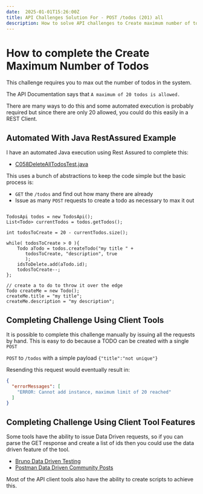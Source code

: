 ```yaml
---
date:  2025-01-01T15:26:00Z
title: API Challenges Solution For - POST /todos (201) all
description: How to solve API challenges to Create maximum number of todos
---
```


# How to complete the Create Maximum Number of Todos

This challenge requires you to max out the number of todos in the system.

The API Documentation says that `A maximum of 20 todos is allowed.`

There are many ways to do this and some automated execution is probably required but since there are only 20 allowed, you could do this easily in a REST Client.


## Automated With Java RestAssured Example

I have an automated Java execution using Rest Assured to complete this:

- [C058DeleteAllTodosTest.java](https://github.com/eviltester/thingifier/blob/master/challengerAuto/src/test/java/uk/co/compendiumdev/challenger/restassured/_19_misc_challenges/C059AddMaximumNumberOfTodosTest.java)

This uses a bunch of abstractions to keep the code simple but the basic process is:

- `GET` the `/todos` and find out how many there are already
- Issue as many `POST` requests to create a todo as necessary to max it out

```

TodosApi todos = new TodosApi();
List<Todo> currentTodos = todos.getTodos();

int todosToCreate = 20 - currentTodos.size();

while( todosToCreate > 0 ){
    Todo aTodo = todos.createTodo("my title " + 
       todosToCreate, "description", true
       );
    idsToDelete.add(aTodo.id);
    todosToCreate--;
};

// create a to do to throw it over the edge
Todo createMe = new Todo();
createMe.title = "my title";
createMe.description = "my description";
```

## Completing Challenge Using Client Tools

It is possible to complete this challenge manually by issuing all the requests by hand. This is easy to do because a TODO can be created with a single `POST`

`POST` to `/todos` with a simple payload `{"title":"not unique"}`

Resending this request would eventually result in:

```json
{
  "errorMessages": [
    "ERROR: Cannot add instance, maximum limit of 20 reached"
  ]
}
```

## Completing Challenge Using Client Tool Features

Some tools have the ability to issue Data Driven requests, so if you can parse the GET response and create a list of ids then you could use the data driven feature of the tool.

- [Bruno Data Driven Testing](https://docs.usebruno.com/testing/tests/data-driven-testing)
- [Postman Data Driven Community Posts](https://community.postman.com/tag/data-driven)

Most of the API client tools also have the ability to create scripts to achieve this.

